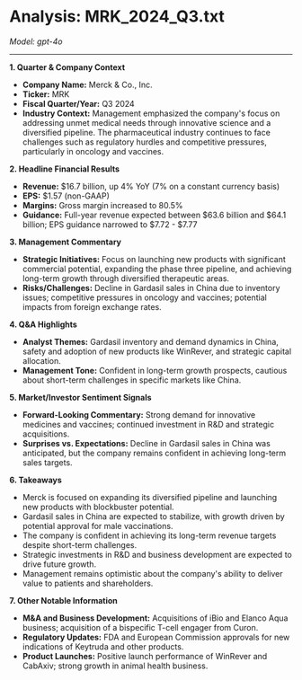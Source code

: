 # Analysis: MRK_2024_Q3.txt

*Model: gpt-4o*

---

**1. Quarter & Company Context**
- **Company Name:** Merck & Co., Inc.
- **Ticker:** MRK
- **Fiscal Quarter/Year:** Q3 2024
- **Industry Context:** Management emphasized the company's focus on addressing unmet medical needs through innovative science and a diversified pipeline. The pharmaceutical industry continues to face challenges such as regulatory hurdles and competitive pressures, particularly in oncology and vaccines.

**2. Headline Financial Results**
- **Revenue:** $16.7 billion, up 4% YoY (7% on a constant currency basis)
- **EPS:** $1.57 (non-GAAP)
- **Margins:** Gross margin increased to 80.5%
- **Guidance:** Full-year revenue expected between $63.6 billion and $64.1 billion; EPS guidance narrowed to $7.72 - $7.77

**3. Management Commentary**
- **Strategic Initiatives:** Focus on launching new products with significant commercial potential, expanding the phase three pipeline, and achieving long-term growth through diversified therapeutic areas.
- **Risks/Challenges:** Decline in Gardasil sales in China due to inventory issues; competitive pressures in oncology and vaccines; potential impacts from foreign exchange rates.

**4. Q&A Highlights**
- **Analyst Themes:** Gardasil inventory and demand dynamics in China, safety and adoption of new products like WinRever, and strategic capital allocation.
- **Management Tone:** Confident in long-term growth prospects, cautious about short-term challenges in specific markets like China.

**5. Market/Investor Sentiment Signals**
- **Forward-Looking Commentary:** Strong demand for innovative medicines and vaccines; continued investment in R&D and strategic acquisitions.
- **Surprises vs. Expectations:** Decline in Gardasil sales in China was anticipated, but the company remains confident in achieving long-term sales targets.

**6. Takeaways**
- Merck is focused on expanding its diversified pipeline and launching new products with blockbuster potential.
- Gardasil sales in China are expected to stabilize, with growth driven by potential approval for male vaccinations.
- The company is confident in achieving its long-term revenue targets despite short-term challenges.
- Strategic investments in R&D and business development are expected to drive future growth.
- Management remains optimistic about the company's ability to deliver value to patients and shareholders.

**7. Other Notable Information**
- **M&A and Business Development:** Acquisitions of iBio and Elanco Aqua business; acquisition of a bispecific T-cell engager from Curon.
- **Regulatory Updates:** FDA and European Commission approvals for new indications of Keytruda and other products.
- **Product Launches:** Positive launch performance of WinRever and CabAxiv; strong growth in animal health business.